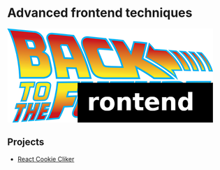 # Advanced frontend techniques

![Back to the frontend](back2fe.png)

## Projects

- [React Cookie Cliker]()